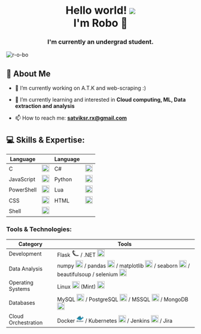 <h1 align="center">Hello world! <img src="https://media.giphy.com/media/hvRJCLFzcasrR4ia7z/giphy.gif" width="35"><br> I'm Robo 🤖</h1>
<h3 align="center">I'm currently an undergrad student.</h3>

<p align="left"> <img src="https://komarev.com/ghpvc/?username=r-o-bo&label=Profile%20views&color=0e75b6&style=flat" alt="r-o-bo" /> </p>

## 🚀 About Me

- 🔭 I’m currently working on A.T.K and web-scraping :)

- 🌱 I’m currently learning and interested in **Cloud computing, ML, Data extraction and analysis**

- 📫 How to reach me: **satviksr.rx@gmail.com**

## 💻 Skills & Expertise:

| Language   |                                                                                                                | Language   |                                                                                                               |
|-------------|--------------------------------------------------------------------------------------------------------------------|--------------|----------------------------------------------------------------------------------------------------------------------|
|C| <img src="https://github.com/user-attachments/assets/18d086ca-1eb4-4a97-b908-d4660c844896" width="20" height="20"> |C#| <img src="https://github.com/user-attachments/assets/1b8ac9b8-0245-43fb-9775-f332fd0e60bd" width="20" height="20">|
|JavaScript| <img src="https://github.com/user-attachments/assets/fc57837b-873e-4f28-a1af-d9a3c9d82888" width="20" height="20"> |Python| <img src="https://github.com/user-attachments/assets/5ff68630-fb3a-4f6a-ba48-1c5b13ad3310" width="20" height="20">|
|PowerShell| <img src="https://github.com/user-attachments/assets/de771f23-75b2-4a37-89ee-dbb273804857" width="20" height="20"> |Lua| <img src="https://github.com/user-attachments/assets/404c0f00-c809-4501-bac1-01c89aa203b0" width="20" height="20">| 
|CSS| <img src="https://github.com/user-attachments/assets/fff8dec7-001b-40a9-b1d7-9222edaecd08" width="20" height="20"> |HTML| <img src="https://github.com/user-attachments/assets/c0785a3f-5027-4808-bfca-ab1b99c6d7cd" width="20" height="20">|
|Shell| <img src="https://github.com/user-attachments/assets/136a1460-372b-41db-8fda-e93de130ae94" width="20" height="20">| | |

### Tools & Technologies:
| Category         | Tools                                               |
|------------------|-----------------------------------------------------|
| Development      | Flask <img src="https://raw.githubusercontent.com/devicons/devicon/master/icons/flask/flask-original.svg" width="20" height="20"> / .NET <img src="https://upload.wikimedia.org/wikipedia/commons/e/ee/.NET_Core_Logo.svg" width="20" height="20"> |
| Data Analysis    | numpy <img src="https://numpy.org/images/logo.svg" width="20" height="20"> / pandas <img src="https://pandas.pydata.org/static/img/pandas_mark.svg" width="20" height="20"> / matplotlib <img src="https://matplotlib.org/_static/logo2_compressed.svg" width="20" height="20"> / seaborn <img src="https://seaborn.pydata.org/_static/logo-mark-lightbg.svg" width="20" height="20"> / beautifulsoup  / selenium <img src="https://selenium.dev/images/selenium_logo_square_green.png" width="20" height="20"> |
| Operating Systems| Linux <img src="https://github.com/user-attachments/assets/514bd9f7-1d74-43c3-9859-c56a8d2b97ba" width="20" height="20"> (Mint) <img src="https://upload.wikimedia.org/wikipedia/commons/3/3f/Linux_Mint_logo_without_wordmark.svg" width="20" height="20"> |
| Databases        | MySQL <img src="https://www.mysql.com/common/logos/logo-mysql-170x115.png" width="20" height="20"> / PostgreSQL <img src="https://upload.wikimedia.org/wikipedia/commons/2/29/Postgresql_elephant.svg" width="20" height="20"> / MSSQL <img src="https://upload.wikimedia.org/wikipedia/de/8/8c/Microsoft_SQL_Server_Logo.svg" width="20" height="20"> / MongoDB <img src="https://www.mongodb.com/assets/images/global/favicon.ico" width="20" height="20"> |
| Cloud Orchestration | Docker <img src="https://raw.githubusercontent.com/devicons/devicon/master/icons/docker/docker-original-wordmark.svg" width="20" height="20"> / Kubernetes <img src="https://www.vectorlogo.zone/logos/kubernetes/kubernetes-icon.svg" width="20" height="20"> / Jenkins <img src="https://www.vectorlogo.zone/logos/jenkins/jenkins-icon.svg" width="20" height="20"> / Jira  |
